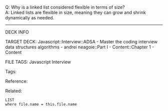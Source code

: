 Q: Why is a linked list considered flexible in terms of size?  
A: Linked lists are flexible in size, meaning they can grow and shrink dynamically as needed.
<!--ID: 1690032123799-->

---

DECK INFO

TARGET DECK: Javascript::Interview::ADSA - Master the coding interview data structures algorithms - andrei neagoie::Part I - Content::Chapter 1 - Content

FILE TAGS: Javascript Interview

Tags:

Reference:

Related:

```dataview
LIST
where file.name = this.file.name
```

